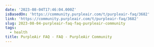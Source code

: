```yaml
---
date: '2023-08-04T17:46:04.000Z'
isBasedOn: 'https://community.purpleair.com/t/purpleair-faq/3682'
link: 'https://community.purpleair.com/t/purpleair-faq/3682'
slug: 2023-08-04-purpleair-faq-faq-purpleair-community
tags:
  - health
title: PurpleAir FAQ - FAQ - PurpleAir Community
---
```


